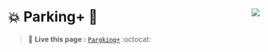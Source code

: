 # :boom: Parking+ 🔰  [<img  align="right" src="https://img.shields.io/badge/%20Parking+-Live-brightgreen"/>](https://sabujhasansarker.github.io/Click-Leaders/)
>  :triangular_flag_on_post: **Live this page :**
[`Pargking+`](https://sabujhasansarker.github.io/parking-/) :octocat:
